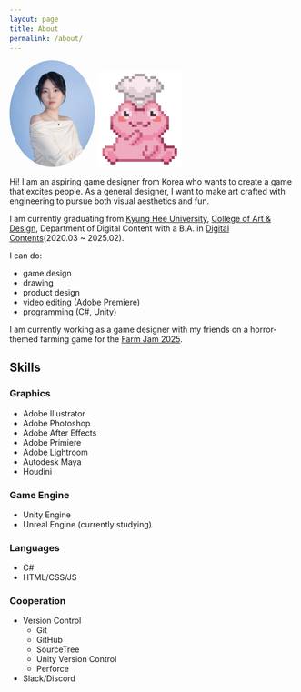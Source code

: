 ```yaml
---
layout: page
title: About
permalink: /about/
---
```


<div><img src="/assets/images/profile_picture_side.jpg" alt="Profile Image" width="150" style="border-radius: 50%;"> <img src="/assets/images/odd_mune_profile.png" alt="oddmune" width="150"></div>

Hi! I am an aspiring game designer from Korea who wants to create a game that excites people. As a general designer, I want to make art crafted with engineering to pursue both visual aesthetics and fun.

I am currently graduating from [Kyung Hee University](https://www.khu.ac.kr/eng/user/main/view.do), [College of Art & Design](https://and.khu.ac.kr/and_eng/user/main/view.do), Department of Digital Content with a B.A. in [Digital Contents](http://dc.khu.ac.kr/html/)(2020.03 ~ 2025.02).

I can do:

* game design
* drawing
* product design
* video editing (Adobe Premiere)
* programming (C#, Unity)

I am currently working as a game designer with my friends on a horror-themed farming game for the [Farm Jam 2025](https://itch.io/jam/farm-jam-2025).

## Skills

### Graphics

* Adobe Illustrator
* Adobe Photoshop
* Adobe After Effects
* Adobe Primiere
* Adobe Lightroom
* Autodesk Maya
* Houdini

### Game Engine

* Unity Engine
* Unreal Engine (currently studying)

### Languages

* C#
* HTML/CSS/JS

### Cooperation

* Version Control
  * Git
  * GitHub
  * SourceTree
  * Unity Version Control
  * Perforce
* Slack/Discord